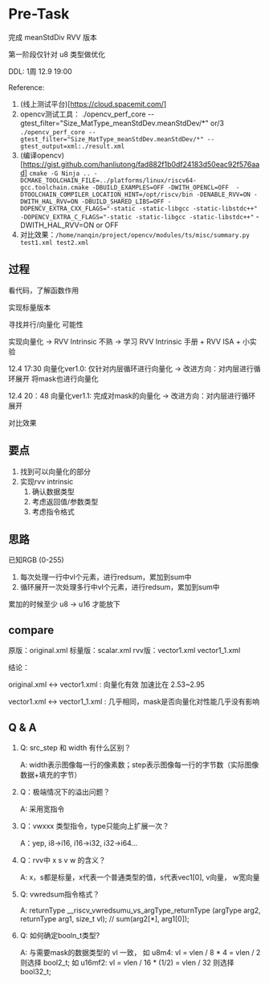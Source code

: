 # Pre-Task

完成 meanStdDiv RVV 版本

第一阶段仅针对 u8 类型做优化

DDL: 1周 12.9 19:00

Reference:
1. (线上测试平台)[https://cloud.spacemit.com/]
2. opencv测试工具： ./opencv_perf_core --gtest_filter="Size_MatType_meanStdDev.meanStdDev/*" or/3 `./opencv_perf_core --gtest_filter="Size_MatType_meanStdDev.meanStdDev/*" --gtest_output=xml:./result.xml`
3. (编译opencv)[https://gist.github.com/hanliutong/fad882f1b0df24183d50eac92f576aad] 
   `cmake -G Ninja .. -DCMAKE_TOOLCHAIN_FILE=../platforms/linux/riscv64-gcc.toolchain.cmake -DBUILD_EXAMPLES=OFF -DWITH_OPENCL=OFF  -DTOOLCHAIN_COMPILER_LOCATION_HINT=/opt/riscv/bin -DENABLE_RVV=ON -DWITH_HAL_RVV=ON -DBUILD_SHARED_LIBS=OFF -DOPENCV_EXTRA_CXX_FLAGS="-static -static-libgcc -static-libstdc++" -DOPENCV_EXTRA_C_FLAGS="-static -static-libgcc -static-libstdc++"`
    -DWITH_HAL_RVV=ON or OFF
4. 对比效果：`/home/nanqin/project/opencv/modules/ts/misc/summary.py test1.xml test2.xml`


## 过程

看代码，了解函数作用

实现标量版本

寻找并行/向量化 可能性

实现向量化 -> RVV Intrinsic 不熟 -> 学习 RVV Intrinsic 手册 + RVV ISA + 小实验

12.4 17:30 向量化ver1.0: 仅针对内层循环进行向量化 -> 改进方向：对内层进行循环展开 将mask也进行向量化

12.4 20：48 向量化ver1.1: 完成对mask的向量化 -> 改进方向：对内层进行循环展开

对比效果

## 要点
1. 找到可以向量化的部分 
2. 实现rvv intrinsic
   1. 确认数据类型
   2. 考虑返回值/参数类型
   3. 考虑指令格式
   
## 思路

已知RGB (0-255)

1. 每次处理一行中vl个元素，进行redsum，累加到sum中
2. 循环展开一次处理多行中vl个元素，进行redsum，累加到sum中

累加的时候至少 u8 -> u16 才能放下

## compare

原版：original.xml
标量版：scalar.xml
rvv版：vector1.xml vector1_1.xml

结论：

original.xml <-> vector1.xml : 向量化有效 加速比在 2.53~2.95

vector1.xml <-> vector1_1.xml : 几乎相同，mask是否向量化对性能几乎没有影响



## Q & A

1. Q: src_step 和 width 有什么区别？

    A: width表示图像每一行的像素数；step表示图像每一行的字节数（实际图像数据+填充的字节）

2. Q：极端情况下的溢出问题？

    A: 采用宽指令

3. Q：vwxxx 类型指令，type只能向上扩展一次？

    A：yep, i8->i16, i16->i32, i32->i64...

4. Q：rvv中 x s v w 的含义？ 
    
    A: x，s都是标量，x代表一个普通类型的值，s代表vec1[0], v向量， w宽向量

5. Q: vwredsum指令格式？
   
    A: returnType __riscv_vwredsumu_vs_argType_returnType (argType arg2, returnType arg1, size_t vl);  // sum(arg2[*], arg1[0]); 

6. Q: 如何确定booln_t类型?
    
    A: 与需要mask的数据类型的 vl 一致， 如 u8m4: vl = vlen / 8 * 4 = vlen / 2 则选择 bool2_t; 如 u16mf2: vl = vlen / 16 * (1/2) = vlen / 32 则选择 bool32_t;